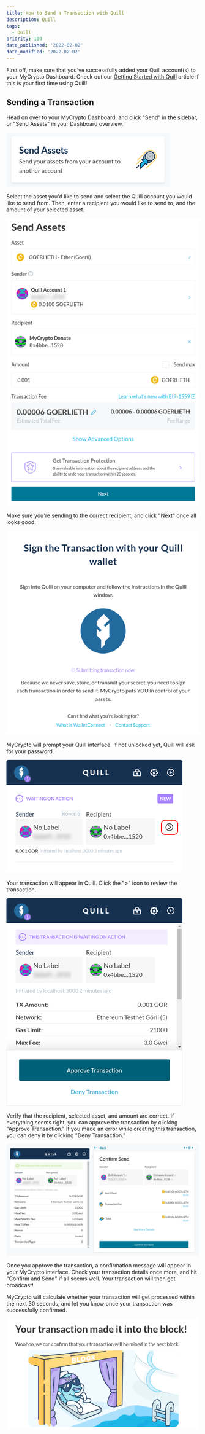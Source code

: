 ```yaml
---
title: How to Send a Transaction with Quill
description: Quill
tags:
  - Quill
priority: 100
date_published: '2022-02-02'
date_modified: '2022-02-02'
---
```


First off, make sure that you've successfully added your Quill account(s) to your MyCrypto Dashboard. Check out our [Getting Started with Quill](/how-to/quill/getting-started-with-quill) article if this is your first time using Quill!

## Sending a Transaction

Head on over to your MyCrypto Dashboard, and click "Send" in the sidebar, or "Send Assets" in your Dashboard overview.

![](../../assets/how-to/quill/how-to-send-a-transaction-quill/send-assets-button.png)

Select the asset you'd like to send and select the Quill account you would like to send from. Then, enter a recipient you would like to send to, and the amount of your selected asset.

![](../../assets/how-to/quill/how-to-send-a-transaction-quill/send-assets-screen.png)

Make sure you're sending to the correct recipient, and click "Next" once all looks good.

![](../../assets/how-to/quill/how-to-send-a-transaction-quill/submitting-transaction.png)

MyCrypto will prompt your Quill interface. If not unlocked yet, Quill will ask for your password.

![](../../assets/how-to/quill/how-to-send-a-transaction-quill/quill-waiting-action.png)

Your transaction will appear in Quill. Click the ">" icon to review the transaction.

![](../../assets/how-to/quill/how-to-send-a-transaction-quill/quill-tx-review.png)

Verify that the recipient, selected asset, and amount are correct. If everything seems right, you can approve the transaction by clicking "Approve Transaction." If you made an error while creating this transaction, you can deny it by clicking "Deny Transaction."

![](../../assets/how-to/quill/how-to-send-a-transaction-quill/confirm-send.png)

Once you approve the transaction, a confirmation message will appear in your MyCrypto interface. Check your transaction details once more, and hit "Confirm and Send" if all seems well. Your transaction will then get broadcast!

MyCrypto will calculate whether your transaction will get processed within the next 30 seconds, and let you know once your transaction was successfully confirmed.

![](../../assets/how-to/quill/how-to-send-a-transaction-quill/tx-success.png)
